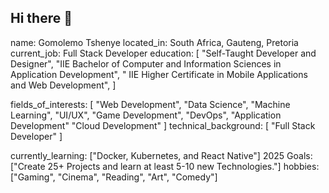## Hi there 👋

name: Gomolemo Tshenye
located_in: South Africa, Gauteng, Pretoria
current_job: Full Stack Developer
education:
  [
    "Self-Taught Developer and Designer",
    "IIE Bachelor of Computer and Information Sciences in Application Development",
    " IIE Higher Certificate in Mobile Applications and Web Development",
  ]


fields_of_interests:
  [
    "Web Development",
    "Data Science",
    "Machine Learning",
    "UI/UX",
    "Game Development",
    "DevOps",
    "Application Development"
    "Cloud Development"
  ]
technical_background:
  [
    "Full Stack Developer"
  ]
  
currently_learning: ["Docker, Kubernetes, and React Native"]
2025 Goals: ["Create 25+ Projects and learn at least 5-10 new Technologies."]
hobbies: ["Gaming", "Cinema", "Reading", "Art", "Comedy"]
